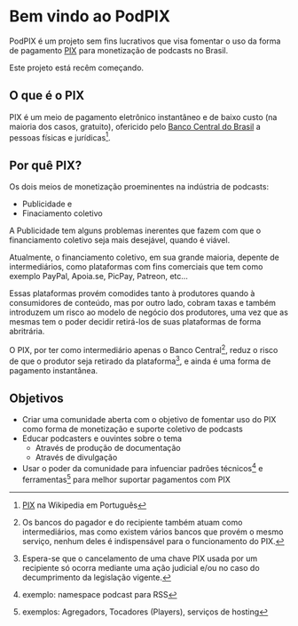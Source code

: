 # Bem vindo ao PodPIX

PodPIX é um projeto sem fins lucrativos que visa fomentar o uso da forma de pagamento [PIX](https://www.bcb.gov.br/estabilidadefinanceira/pix) para monetização de podcasts no Brasil.

Este projeto está recêm começando.

## O que é o PIX

PIX é um meio de pagamento eletrônico instantâneo e de baixo custo (na maioria dos casos, gratuito), ofericido pelo [Banco Central do Brasil](https://www.bcb.gov.br/) a pessoas físicas e jurídicas[^pix-wikipedia].

## Por quê PIX?

Os dois meios de monetização proeminentes na indústria de podcasts:

- Publicidade e
- Finaciamento coletivo

A Publicidade tem alguns problemas inerentes que fazem com que o financiamento coletivo seja mais desejável, quando é viável.

Atualmente, o financiamento coletivo, em sua grande maioria, depente de intermediários, como plataformas com fins comerciais que tem como exemplo PayPal, Apoia.se, PicPay, Patreon, etc...

Essas plataformas provém comodides tanto à produtores quando à consumidores de conteúdo, mas por outro lado, cobram taxas e também introduzem um risco ao modelo de negócio dos produtores, uma vez que as mesmas tem o poder decidir retirá-los de suas plataformas de forma abritrária.

O PIX, por ter como intermediário apenas o Banco Central[^nota-intermediário-pix], reduz o risco de que o produtor seja retirado da plataforma[^nota-expectativa-desmonetização-pix], e ainda é uma forma de pagamento instantânea.

## Objetivos

- Criar uma comunidade aberta com o objetivo de fomentar uso do PIX como forma de monetização e suporte coletivo de podcasts
- Educar podcasters e ouvintes sobre o tema
    - Através de produção de documentação
    - Através de divulgação
- Usar o poder da comunidade para infuenciar padrões técnicos[^namespace-podcast] e ferramentas[^ferramentas] para melhor suportar pagamentos com PIX

[^pix-wikipedia]: [PIX](https://pt.wikipedia.org/wiki/Pix) na Wikipedia em Português
[^nota-intermediário-pix]: Os bancos do pagador e do recipiente também atuam como intermediários, mas como existem vários bancos que provém o mesmo serviço, nenhum deles é indispensável para o funcionamento do PIX.
[^nota-expectativa-desmonetização-pix]: Espera-se que o cancelamento de uma chave PIX usada por um recipiente só ocorra mediante uma ação judicial e/ou no caso do decumprimento da legislação vigente.
[^namespace-podcast]: exemplo: namespace podcast para RSS
[^ferramentas]: exemplos: Agregadors, Tocadores (Players), serviços de hosting